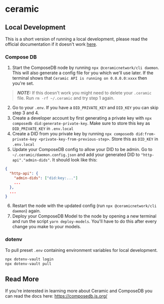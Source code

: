 # ceramic

## Local Development


This is a short version of running a local development, please read the official documentation if it doesn't work [here](https://composedb.js.org/docs/0.4.x/set-up-your-environment).

### Compose DB
1. Start the ComposeDB node by running `npx @ceramicnetwork/cli daemon`. This will also generate a config file for you which we'll use later. If the terminal shows that `Ceramic API is running on 0.0.0.0:xxxx` then you're set.
>**_NOTE:_** If this doesn't work you might need to delete your `.ceramic` file. Run `rm -rf ~/.ceramic` and try step 1 again.
2. Go to your `.env`. If you have a `DID_PRIVATE_KEY` and `DID_KEY` you can skip step 3 and 4.
3. Create a developer account by first generating a private key with `npx composedb did:generate-private-key`. Make sure to store this key as `DID_PRIVATE_KEY` in `.env.local`
4. Create a DID from you private key by running `npx composedb did:from-private-key <private-key-from-previous-step>`. Store this as `DID_KEY` in `.env.local`
5. Update your ComposeDB config to allow your DID to be admin. Go to `~/.ceramic/daemon.config.json` and add your generated DID to `"http-api"."admin-dids"`. It should look like this:

```json
{
  "http-api": {
    "admin-dids": ["did:key:..."]
    ...
  },
  ...
}
```

6. Restart the node with the updated config (run `npx @ceramicnetwork/cli daemon`) again.
7. Deploy your ComposeDB Model to the node by opening a new terminal and run the script `yarn deploy-models`. You'll have to do this after every change you make to your models.

### dotenv

To pull preset `.env` containing environment variables for local development.

```sh
npx dotenv-vault login
npx dotenv-vault pull
```

## Read More

If you're interested in learning more about Ceramic and ComposeDB you can read the docs here: https://composedb.js.org/
